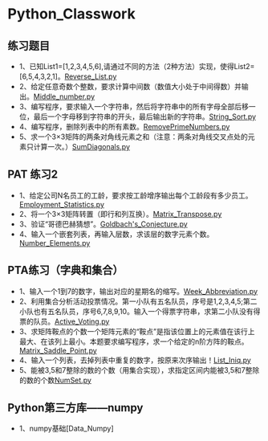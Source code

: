 # Python_Classwork
## 练习题目
*  1、已知List1=[1,2,3,4,5,6],请通过不同的方法（2种方法）实现，使得List2=[6,5,4,3,2,1]。[Reverse_List.py](https://github.com/zzLoschicos/Python_Classwork/blob/main/Reverse_List.py)
*  2、给定任意奇数个整数，要求计算中间数（数值大小处于中间得数）并输出。[Middle_number.py](https://github.com/zzLoschicos/Python_Classwork/blob/main/Middle_number.py)
*  3、编写程序，要求输入一个字符串，然后将字符串中的所有字母全部后移一位，最后一个字母移到字符串的开头，最后输出新的字符串。[String_Sort.py](https://github.com/zzLoschicos/Python_Classwork/blob/main/String_Sort.py)
*  4、编写程序，删除列表中的所有素数。[RemovePrimeNumbers.py](https://github.com/zzLoschicos/Python_Classwork/blob/main/RemovePrimeNumbers.py)
*  5、求一个3×3矩阵的两条对角线元素之和（注意：两条对角线交叉点处的元素只计算一次。）[SumDiagonals.py](https://github.com/zzLoschicos/Python_Classwork/blob/main/SumDiagonals.py) 
## PAT 练习2
*  1、给定公司N名员工的工龄，要求按工龄增序输出每个工龄段有多少员工。[Employment_Statistics.py](https://github.com/zzLoschicos/Python_Classwork/blob/main/Employment_Statistics.py)
*  2、将一个3×3矩阵转置（即行和列互换）。[Matrix_Transpose.py](https://github.com/zzLoschicos/Python_Classwork/blob/main/Matrix_Transpose.py)
*  3、验证“哥德巴赫猜想”。[Goldbach's_Conjecture.py](https://github.com/zzLoschicos/Python_Classwork/blob/main/Goldbach's_Conjecture.py)
*  4、输入一个嵌套列表，再输入层数，求该层的数字元素个数。[Number_Elements.py](https://github.com/zzLoschicos/Python_Classwork/blob/main/Number_Elements.py)

## PTA练习（字典和集合）
*  1、输入一个1到7的数字，输出对应的星期名的缩写。[Week_Abbreviation.py](https://github.com/zzLoschicos/Python_Classwork/blob/main/Week_Abbreviation.py)
*  2、利用集合分析活动投票情况。第一小队有五名队员，序号是1,2,3,4,5;第二小队也有五名队员，序号6,7,8,9,10。输入一个得票字符串，求第二小队没有得票的队员。[Active_Voting.py](https://github.com/zzLoschicos/Python_Classwork/blob/main/Active_Voting.py)
*  3、求矩阵鞍点的个数一个矩阵元素的“鞍点”是指该位置上的元素值在该行上最大、在该列上最小。本题要求编写程序，求一个给定的n阶方阵的鞍点。[Matrix_Saddle_Point.py](https://github.com/zzLoschicos/Python_Classwork/blob/main/Matrix_Saddle_Point.py)
*  4、输入一个列表，去掉列表中重复的数字，按原来次序输出！[List_Iniq.py](https://github.com/zzLoschicos/Python_Classwork/blob/main/List_Iniq.py)
*  5、能被3,5和7整除的数的个数（用集合实现），求指定区间内能被3,5和7整除的数的个数[NumSet.py](https://github.com/zzLoschicos/Python_Classwork/blob/main/NumSet.py)

## Python第三方库——numpy
*  1、numpy基础[Data_Numpy]